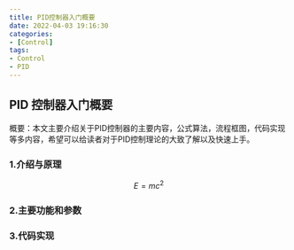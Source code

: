 ```yaml
---
title: PID控制器入门概要
date: 2022-04-03 19:16:30
categories: 
- [Control]
tags: 
- Control
- PID
---
```


## PID 控制器入门概要

概要：本文主要介绍关于PID控制器的主要内容，公式算法，流程框图，代码实现等多内容，希望可以给读者对于PID控制理论的大致了解以及快速上手。

### 1.介绍与原理

$$
E = mc^2
$$

### 2.主要功能和参数

### 3.代码实现
